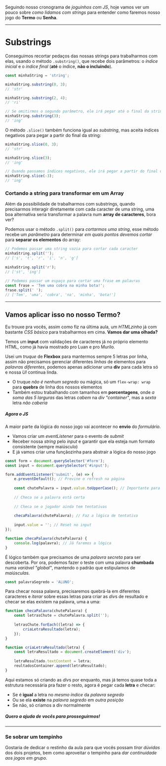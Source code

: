 
Seguindo nosso cronograma de *joguinhos com JS*, hoje vamos ver um pouco sobre *como lidamos com strings* para entender como faremos nosso jogo do **Termo** ou **Senha**.

---

# Substrings

Conseguimos recortar pedaços das nossas strings para trabalharmos com elas, usando o método `.substring()`, que recebe dois parâmetros: o *índice inicial* e o *índice final* (**até** o índice, **não o incluindo**).
```js
const minhaString = 'string';

minhaString.substring(0, 3);
// 'str'

minhaString.substring(2, 4);
// 'ri'

// Se omitirmos o segundo parâmetro, ele irá pegar até o final da string
minhaString.substring(3);
// 'ing'
```
O método `.slice()` também funciona igual ao *substring*, mas aceita índices negativos para pegar a partir do final da string:
```js
minhaString.slice(0, 3);
// 'str'

minhaString.slice(3);
// 'ing'

// Quando passamos índices negativos, ele irá pegar a partir do final da string
minhaString.slice(-3);
// 'ing'
```

### Cortando a string para transformar em um Array

Além da possibilidade de trabalharmos com substrings, quando precisarmos interagir diretamente com cada caracter de uma string, uma boa alternativa seria transformar a palavra num **array de caracteres**, bora ver?

Podemos usar o método `.split()` para *cortarmos uma string*, esse método recebe um *parâmetro* para determinar *em quais pontos devemos cortar* para **separar os elementos** do array:
```js
// Podemos passar uma string vazia para cortar cada caracter 
minhaString.split('');
// ['s', 't', 'r', 'i', 'n', 'g']
  
minhaString.split('r');
// ['st', 'ing']
  
// Podemos passar um espaço para cortar uma frase em palavras
const frase = 'Tem uma cobra na minha bota!';
frase.split(' ');
// ['Tem', 'uma', 'cobra', 'na', 'minha', 'bota!']
```

---

## Vamos aplicar isso no nosso Termo?

Eu trouxe pra vocês, assim como fiz na última aula, um *HTMLzinho* já com bastante *CSS básico* para trabalharmos em cima. **Vamos dar uma olhada?**

Temos um **input** com validações de caracteres já no próprio elemento HTML, como já havia mostrado pro Luan e pro Murilo.

Usei um *truque* de **Flexbox** para mantermos sempre 5 letras por linha, assim não precisamos gerenciar diferentes *linhas* de elementos para *palavras diferentes*, podemos apenas adicionar uma **div** para cada letra só e nossa *UI* continua linda.
- O truque *não é nenhum segredo* ou mágica, só um `flex-wrap: wrap` para **quebra** de linha dos nossos elementos
- Também estou trabalhando com tamanhos em **porcentagens**, onde *a soma das 5 larguras* das letras *cabem* na *div "container"*, mas a *sexta* letra *não caberia*

##### Agora o JS
A maior parte da lógica do nosso jogo vai acontecer no **envio** do *formulário*.
- Vamos criar um *eventListener* para o evento de *submit*
- Receber nossa *string* pelo *input* e garantir que ela esteja num formato consistente (sempre maiúsculo)
- E já vamos criar uma funçãozinha para abstrair a lógica do nosso jogo

```js
const form = document.querySelector('#form');
const input = document.querySelector('#input');

form.addEventListener('submit', (e) => {
	e.preventDefault(); // Previne o refresh na página
	
	const chutePalavra = input.value.toUpperCase(); // Importante para não ter problemas com letras maiúsculas e minúsculas
	
	// Checa se a palavra está certa
	
	// Checa se o jogador ainda tem tentativas
	
	checaPalavra(chutePalavra); // Faz a lógica de tentativa
	
	input.value = ''; // Reset no input
});

function checaPalavra(chutePalavra) {
	console.log(palavra); // Já faremos a lógica
}
```

É lógico também que precisamos de uma *palavra secreta* para ser descoberta. Por ora, podemos fazer o teste com uma palavra **chumbada** numa *variável "global"*, mantendo o padrão que estipulamos de *maiúsculas*.
```js
const palavraSegredo = 'ALUNO';
```

Para checar nossa palavra, precisaremos quebrá-la em diferentes caracteres e *iterar* sobre essas letras para criar as *div*s de resultado e checar se elas existem na palavra, uma a uma:

```js
function checaPalavra(chutePalavra) {
	const letrasChute = chutePalavra.split('');
	
	letrasChute.forEach((letra) => {
		criaLetraResultado(letra);
	});
}

function criaLetraResultado(letra) {
	const letraResultado = document.createElement('div');
	
	letraResultado.textContent = letra;
	reultadosContainer.append(letraResultado);
}
```

Aqui estamos só criando as *div*s por enquanto, mas já temos quase toda a estrutura necessária pra fazer o resto, agora é pegar cada **letra** e checar:
- Se é **igual** a letra no *mesmo índice* da *palavra segredo*
- Ou se ela **existe** na *palavra segredo* em *outra posição*
- Se não, só criamos a div normalmente

##### Quero a ajuda de vocês para prosseguirmos!

---

### Se sobrar um tempinho
Gostaria de dedicar o restinho da aula para que vocês possam *tirar dúvidas* dos dois projetos, bem como aproveitar o tempinho para *dar continuidade aos jogos em grupo*.